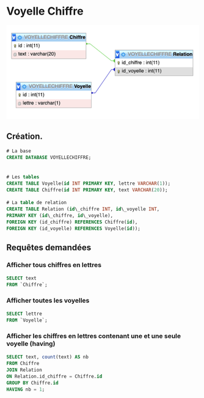 # Voyelle Chiffre

![dcc1985881791e6abafceb558c446eba.png](../../../_resources/dcc1985881791e6abafceb558c446eba.png)

## Création.

```sql
# La base
CREATE DATABASE VOYELLECHIFFRE;


# Les tables
CREATE TABLE Voyelle(id INT PRIMARY KEY, lettre VARCHAR(1));
CREATE TABLE Chiffre(id INT PRIMARY KEY, text VARCHAR(20));

# La table de relation
CREATE TABLE Relation (id\_chiffre INT, id\_voyelle INT,
PRIMARY KEY (id\_chiffre, id\_voyelle),
FOREIGN KEY (id_chiffre) REFERENCES Chiffre(id),
FOREIGN KEY (id_voyelle) REFERENCES Voyelle(id));
```


## Requêtes demandées

### Afficher tous chiffres en lettres

```sql
SELECT text
FROM `Chiffre`;
```

### Afficher toutes les voyelles

```sql
SELECT lettre
FROM `Voyelle`;
```

### Afficher les chiffres en lettres contenant une et une seule voyelle (having)

```sql
SELECT text, count(text) AS nb
FROM Chiffre
JOIN Relation
ON Relation.id_chiffre = Chiffre.id
GROUP BY Chiffre.id
HAVING nb = 1;
```